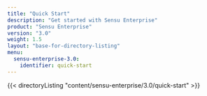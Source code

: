 ```yaml
---
title: "Quick Start"
description: "Get started with Sensu Enterprise"
product: "Sensu Enterprise"
version: "3.0"
weight: 1.5
layout: "base-for-directory-listing"
menu:
  sensu-enterprise-3.0:
    identifier: quick-start
---
```


{{< directoryListing "content/sensu-enterprise/3.0/quick-start" >}}
